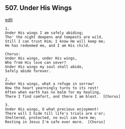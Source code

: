 
## 507.  Under His Wings
[edit](https://docs.google.com/document/d/1cdbaqMaNpKvlGj%2D1U4zof%2Dv_y1gknwby/edit?mode=html)



    1.
    Under His wings I am safely abiding;
    Tho' the night deepens and tempests are wild,
    Still I can trust Him; I know He will keep me;
    He has redeemed me, and I am His child.

    Chorus:
    Under His wings, under His wings,
    Who from His love can sever?
    Under His wings my soul shall abide,
    Safely abide forever.

    2.
    Under His wings, what a refuge in sorrow!
    How the heart yearningly turns to its rest!
    Often when earth has no balm for my healing,
    There I find comfort, and there I am blest.  [Chorus]

    3.
    Under His wings, O what precious enjoyment!
    There will I hide till life's trials are o'er;
    Sheltered, protected, no evil can harm me;
    Resting in Jesus I'm safe ever more.  [Chorus]
